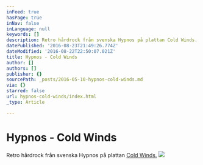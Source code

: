 ```yaml
---
inFeed: true
hasPage: true
inNav: false
inLanguage: null
keywords: []
description: Retro hårdrock från svenska Hypnos på plattan Cold Winds.
datePublished: '2016-08-23T21:49:26.774Z'
dateModified: '2016-08-22T22:50:07.021Z'
title: Hypnos - Cold Winds
author: []
authors: []
publisher: {}
sourcePath: _posts/2016-05-10-hypnos-cold-winds.md
via: {}
starred: false
url: hypnos-cold-winds/index.html
_type: Article

---
```

# Hypnos - Cold Winds

Retro hårdrock från svenska Hypnos på plattan [Cold Winds.][0]
![](https://the-grid-user-content.s3-us-west-2.amazonaws.com/0a09e21f-5533-4570-8cc6-89bdc251eacb.jpg)

[0]: https://open.spotify.com/album/3fMGuowvTSGoQ5ZdSwupNe